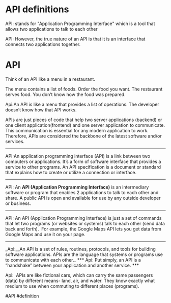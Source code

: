 # API definitions
  

API: stands for "Application Programming Interface" which is a tool that allows two applications to talk to each other

API: However, the true nature of an API is that it is an interface that connects two applications together.

# API
Think of an API like a menu in a restaurant.

The menu contains a list of foods. Order the food you want. The restaurant serves food. You don’t know how the food was prepared.

Api:An API is like a menu that provides a list of operations. The developer doesn’t know how that API works.

APIs are just pieces of code that help two server applications (backend) or one client application(frontend) and one server application to communicate. This communication is essential for any modern application to work. Therefore, APIs are considered the backbone of the latest software and/or services.
<hr>
API:An application programming interface (API) is a link between two computers or applications. It’s a form of software interface that provides a service to other programs. An API specification is a document or standard that explains how to create or utilize a connection or interface.
<hr>

API: An **API (Application Programming Interface)** is an intermediary software or program that enables 2 applications to talk to each other and share. A public API is open and available for use by any outside developer or business.
<hr>

API: An API (Application Programming Interface) is just a set of commands that let two programs (or websites or systems) talk to each other (send data back and forth).  For example, the Google Maps API lets you get data from Google Maps and use it on your page.
<hr>
_Api:__An API is a set of rules, routines, protocols, and tools for building software applications. APIs are the language that systems or programs use to communicate with each other._
***
Api: Put simply, an API is a “handshake” between your application and another service.
***

  Api:  APIs are like fictional cars, which can carry the same passengers (data) by different means- land, air, and water. They know exactly what medium to use when commuting to different places (programs).


#API #definition 